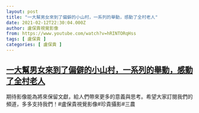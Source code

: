 ```yaml
---
layout: post
title: "一大幫男女來到了偏僻的小山村，一系列的舉動，感動了全村老人"
date: 2021-02-12T22:30:04.000Z
author: 盧保貴視覺影像
from: https://www.youtube.com/watch?v=hRINTORqHss
tags: [ 盧保貴 ]
categories: [ 盧保貴 ]
---
```

<!--1613169004000-->
[一大幫男女來到了偏僻的小山村，一系列的舉動，感動了全村老人](https://www.youtube.com/watch?v=hRINTORqHss)
------

<div>
期待影像能為將來保留文獻，給人們帶來更多的意義與思考。希望大家訂閱我們的頻道，多多支持我們！#盧保貴視覺影像#珍貴攝影#三農
</div>
